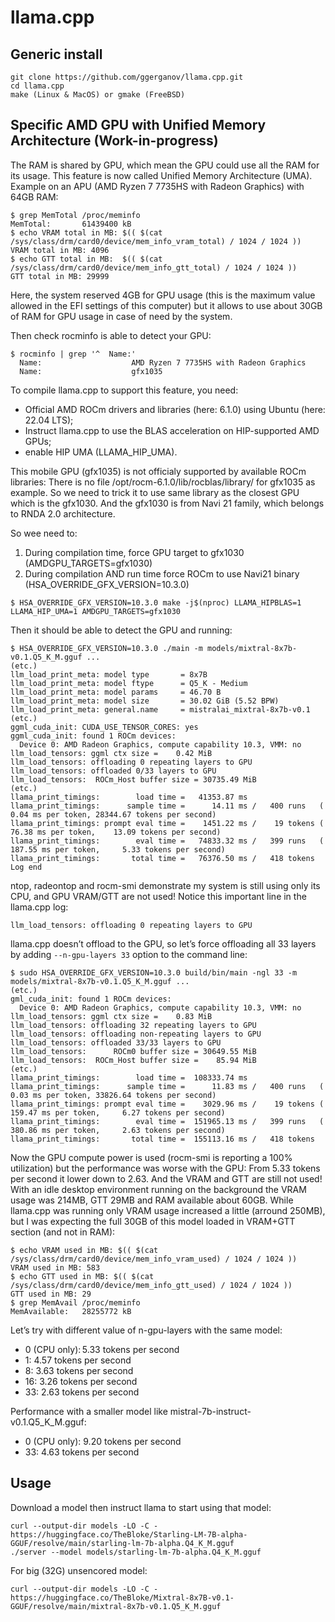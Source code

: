 # llama.cpp

## Generic install

```
git clone https://github.com/ggerganov/llama.cpp.git
cd llama.cpp
make (Linux & MacOS) or gmake (FreeBSD)
```

## Specific AMD GPU with Unified Memory Architecture (Work-in-progress)

The RAM is shared by GPU, which mean the GPU could use all the RAM for its usage.
This feature is now called Unified Memory Architecture (UMA).
Example on an APU (AMD Ryzen 7 7735HS with Radeon Graphics) with 64GB RAM:
```
$ grep MemTotal /proc/meminfo
MemTotal:       61439400 kB
$ echo VRAM total in MB: $(( $(cat /sys/class/drm/card0/device/mem_info_vram_total) / 1024 / 1024 ))
VRAM total in MB: 4096
$ echo GTT total in MB:  $(( $(cat /sys/class/drm/card0/device/mem_info_gtt_total) / 1024 / 1024 ))
GTT total in MB: 29999
```
Here, the system reserved 4GB for GPU usage (this is the maximum value allowed in the EFI settings of
this computer) but it allows to use about 30GB of RAM for GPU usage in case of need by the system.

Then check rocminfo is able to detect your GPU:
```
$ rocminfo | grep '^  Name:'
  Name:                    AMD Ryzen 7 7735HS with Radeon Graphics
  Name:                    gfx1035
```

To compile llama.cpp to support this feature, you need:
- Official AMD ROCm drivers and libraries (here: 6.1.0) using Ubuntu (here: 22.04 LTS);
- Instruct llama.cpp to use the BLAS acceleration on HIP-supported AMD GPUs;
- enable HIP UMA (LLAMA_HIP_UMA).

This mobile GPU (gfx1035) is not officialy supported by available ROCm libraries:
There is no file /opt/rocm-6.1.0/lib/rocblas/library/ for gfx1035 as example.
So we need to trick it to use same library as the closest GPU which is the gfx1030.
And the gfx1030 is from Navi 21 family, which belongs to RNDA 2.0 architecture.

So wee need to:
1. During compilation time, force GPU target to gfx1030 (AMDGPU_TARGETS=gfx1030)
1. During compilation AND run time force ROCm to use Navi21 binary (HSA_OVERRIDE_GFX_VERSION=10.3.0)

```
$ HSA_OVERRIDE_GFX_VERSION=10.3.0 make -j$(nproc) LLAMA_HIPBLAS=1 LLAMA_HIP_UMA=1 AMDGPU_TARGETS=gfx1030
```

Then it should be able to detect the GPU and running:
```
$ HSA_OVERRIDE_GFX_VERSION=10.3.0 ./main -m models/mixtral-8x7b-v0.1.Q5_K_M.gguf ...
(etc.)
llm_load_print_meta: model type       = 8x7B
llm_load_print_meta: model ftype      = Q5_K - Medium
llm_load_print_meta: model params     = 46.70 B
llm_load_print_meta: model size       = 30.02 GiB (5.52 BPW)
llm_load_print_meta: general.name     = mistralai_mixtral-8x7b-v0.1
(etc.)
ggml_cuda_init: CUDA_USE_TENSOR_CORES: yes                                                                                ggml_cuda_init: found 1 ROCm devices:
  Device 0: AMD Radeon Graphics, compute capability 10.3, VMM: no
llm_load_tensors: ggml ctx size =    0.42 MiB
llm_load_tensors: offloading 0 repeating layers to GPU
llm_load_tensors: offloaded 0/33 layers to GPU                                                                            llm_load_tensors:  ROCm_Host buffer size = 30735.49 MiB
(etc.)
llama_print_timings:        load time =   41353.87 ms
llama_print_timings:      sample time =      14.11 ms /   400 runs   (    0.04 ms per token, 28344.67 tokens per second)
llama_print_timings: prompt eval time =    1451.22 ms /    19 tokens (   76.38 ms per token,    13.09 tokens per second)
llama_print_timings:        eval time =   74833.32 ms /   399 runs   (  187.55 ms per token,     5.33 tokens per second)
llama_print_timings:       total time =   76376.50 ms /   418 tokens
Log end
```

ntop, radeontop and rocm-smi demonstrate my system is still using only its CPU, and GPU VRAM/GTT are not used!
Notice this important line in the llama.cpp log:
```
llm_load_tensors: offloading 0 repeating layers to GPU
```

llama.cpp doesn’t offload to the GPU, so let’s force offloading all 33 layers
by adding `--n-gpu-layers 33` option to the command line:
```
$ sudo HSA_OVERRIDE_GFX_VERSION=10.3.0 build/bin/main -ngl 33 -m models/mixtral-8x7b-v0.1.Q5_K_M.gguf ...
(etc.)
gml_cuda_init: found 1 ROCm devices:
  Device 0: AMD Radeon Graphics, compute capability 10.3, VMM: no
llm_load_tensors: ggml ctx size =    0.83 MiB
llm_load_tensors: offloading 32 repeating layers to GPU
llm_load_tensors: offloading non-repeating layers to GPU
llm_load_tensors: offloaded 33/33 layers to GPU
llm_load_tensors:      ROCm0 buffer size = 30649.55 MiB
llm_load_tensors:  ROCm_Host buffer size =    85.94 MiB
(etc.)
llama_print_timings:        load time =  108333.74 ms
llama_print_timings:      sample time =      11.83 ms /   400 runs   (    0.03 ms per token, 33826.64 tokens per second)
llama_print_timings: prompt eval time =    3029.96 ms /    19 tokens (  159.47 ms per token,     6.27 tokens per second)
llama_print_timings:        eval time =  151965.13 ms /   399 runs   (  380.86 ms per token,     2.63 tokens per second)
llama_print_timings:       total time =  155113.16 ms /   418 tokens
```

Now the GPU compute power is used (rocm-smi is reporting a 100% utilization) but
the performance was worse with the GPU: From 5.33 tokens per second it lower down to 2.63.
And the VRAM and GTT are still not used!
With an idle desktop environment running on the background the VRAM usage was 214MB, GTT 29MB and RAM available about 60GB.
While llama.cpp was running only VRAM usage increased a little (arround 250MB), but I was
expecting the full 30GB of this model loaded in VRAM+GTT section (and not in RAM):
```
$ echo VRAM used in MB: $(( $(cat /sys/class/drm/card0/device/mem_info_vram_used) / 1024 / 1024 ))
VRAM used in MB: 583
$ echo GTT used in MB: $(( $(cat /sys/class/drm/card0/device/mem_info_gtt_used) / 1024 / 1024 ))
GTT used in MB: 29
$ grep MemAvail /proc/meminfo
MemAvailable:   28255772 kB
```

Let’s try with different value of n-gpu-layers with the same model:
- 0 (CPU only): 5.33 tokens per second
- 1: 4.57 tokens per second
- 8: 3.63 tokens per second
- 16: 3.26 tokens per second
- 33: 2.63 tokens per second

Performance with a smaller model like mistral-7b-instruct-v0.1.Q5_K_M.gguf:
- 0 (CPU only): 9.20 tokens per second
- 33: 4.63 tokens per second

## Usage

Download a model then instruct llama to start using that model:

```
curl --output-dir models -LO -C - https://huggingface.co/TheBloke/Starling-LM-7B-alpha-GGUF/resolve/main/starling-lm-7b-alpha.Q4_K_M.gguf
./server --model models/starling-lm-7b-alpha.Q4_K_M.gguf
```

For big (32G) unsencored model:
```
curl --output-dir models -LO -C - https://huggingface.co/TheBloke/Mixtral-8x7B-v0.1-GGUF/resolve/main/mixtral-8x7b-v0.1.Q5_K_M.gguf
```
